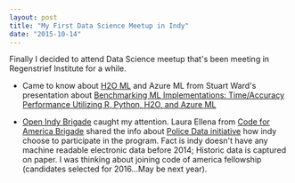 ```yaml
---
layout: post
title: "My First Data Science Meetup in Indy"
date: "2015-10-14"
---
```


Finally I decided to attend Data Science meetup that's been meeting in Regenstrief Institute for a while.

* Came to know about [H2O ML](http://h2o.ai/) and Azure ML from Stuart Ward's presentation about [Benchmarking ML Implementations:
Time/Accuracy Performance Utilizing R, Python, H2O, and Azure ML](https://github.com/dsindy/presentations/blob/master/oct2015/Oct15.pptx)

* [Open Indy Brigade](http://www.indycivichack.com/) caught my attention. Laura Ellena from [Code for America Brigade](https://www.codeforamerica.org/brigade/) shared the info about [Police Data initiative](https://www.whitehouse.gov/blog/2015/05/18/launching-police-data-initiative) how indy  choose to participate in the program. Fact is indy doesn't have any machine readable electronic data before 2014; Historic data is captured on paper. I was thinking about joining code of america fellowship (candidates selected for 2016...May be next year).
